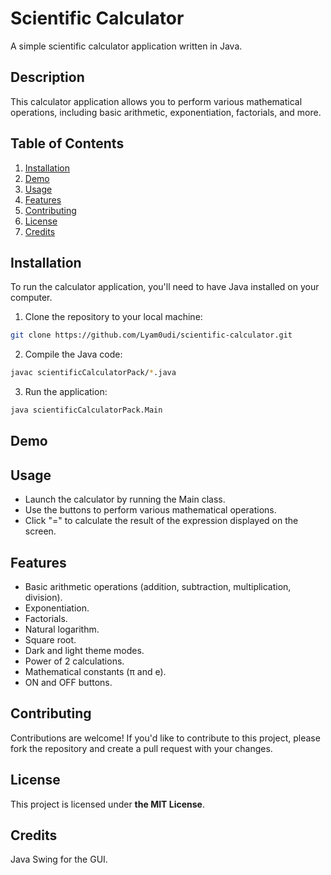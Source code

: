 # Scientific Calculator

A simple scientific calculator application written in Java.

## Description

This calculator application allows you to perform various mathematical operations, including basic arithmetic, exponentiation, factorials, and more.

## Table of Contents

1. [Installation](#installation)
2. [Demo](#demo)
3. [Usage](#usage)
4. [Features](#features)
5. [Contributing](#contributing)
6. [License](#license)
7. [Credits](#credits)

## Installation

To run the calculator application, you'll need to have Java installed on your computer.

1. Clone the repository to your local machine:

```bash
git clone https://github.com/Lyam0udi/scientific-calculator.git
```

2. Compile the Java code:

```bash
javac scientificCalculatorPack/*.java
```

3. Run the application:

```bash
java scientificCalculatorPack.Main
```

## Demo

## Usage
- Launch the calculator by running the Main class.
- Use the buttons to perform various mathematical operations.
- Click "=" to calculate the result of the expression displayed on the screen.

## Features

- Basic arithmetic operations (addition, subtraction, multiplication, division).
- Exponentiation.
- Factorials.
- Natural logarithm.
- Square root.
- Dark and light theme modes.
- Power of 2 calculations.
- Mathematical constants (π and e).
- ON and OFF buttons.

## Contributing

Contributions are welcome! If you'd like to contribute to this project, please fork the repository and create a pull request with your changes.

## License

This project is licensed under **the MIT License**.

## Credits
Java Swing for the GUI.
